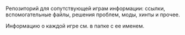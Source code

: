 Репозиторий для сопутствующей играм информации: ссылки, вспомогательные файлы, решения проблем, моды, хинты и прочее.

Информацию о каждой игре см. в папке с ее именем.
